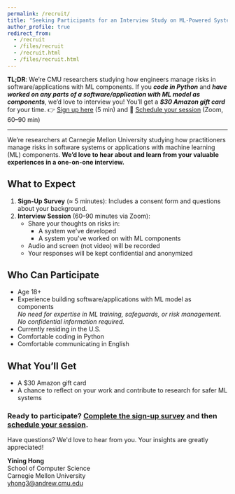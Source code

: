 ```yaml
---
permalink: /recruit/
title: "Seeking Participants for an Interview Study on ML-Powered System Safeguards"
author_profile: true
redirect_from:
  - /recruit
  - /files/recruit
  - /recruit.html
  - /files/recruit.html
---
```


**TL;DR**: We’re CMU researchers studying how engineers manage risks in software/applications with ML components. If you ***code in Python*** and ***have worked on any parts of a software/application with ML model as components***, we’d love to interview you! You’ll get a ***$30 Amazon gift card*** for your time. 👉 [Sign up here](https://forms.gle/UqjFJ9f8eJod8V55A) (5 min) and 📅 [Schedule your session](https://calendar.app.google/LZPnNuiph9uxR7ET7) (Zoom, 60–90 min)

---

We’re researchers at Carnegie Mellon University studying how practitioners manage risks in software systems or applications with machine learning (ML) components. **We’d love to hear about and learn from your valuable experiences in a one-on-one interview.**

## What to Expect

1. **Sign-Up Survey** (≈ 5 minutes): Includes a consent form and questions about your background.
2. **Interview Session** (60–90 minutes via Zoom):
   - Share your thoughts on risks in:
     - A system we've developed
     - A system you've worked on with ML components
   - Audio and screen (not video) will be recorded
   - Your responses will be kept confidential and anonymized

## Who Can Participate

- Age 18+
- Experience building software/applications with ML model as components \
  *No need for expertise in ML training, safeguards, or risk management. No confidential information required.*
- Currently residing in the U.S.
- Comfortable coding in Python
- Comfortable communicating in English

## What You’ll Get

- A $30 Amazon gift card
- A chance to reflect on your work and contribute to research for safer ML systems

### Ready to participate? [Complete the sign-up survey](https://forms.gle/UqjFJ9f8eJod8V55A) and then [schedule your session](https://calendar.app.google/LZPnNuiph9uxR7ET7).

Have questions? We'd love to hear from you. Your insights are greatly appreciated!

**Yining Hong**  
School of Computer Science  
Carnegie Mellon University  
[yhong3@andrew.cmu.edu](mailto:yhong3@andrew.cmu.edu)